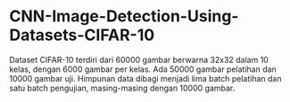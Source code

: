 # CNN-Image-Detection-Using-Datasets-CIFAR-10
Dataset CIFAR-10 terdiri dari 60000 gambar berwarna 32x32 dalam 10 kelas, dengan 6000 gambar per kelas. Ada 50000 gambar pelatihan dan 10000 gambar uji. Himpunan data dibagi menjadi lima batch pelatihan dan satu batch pengujian, masing-masing dengan 10000 gambar.

